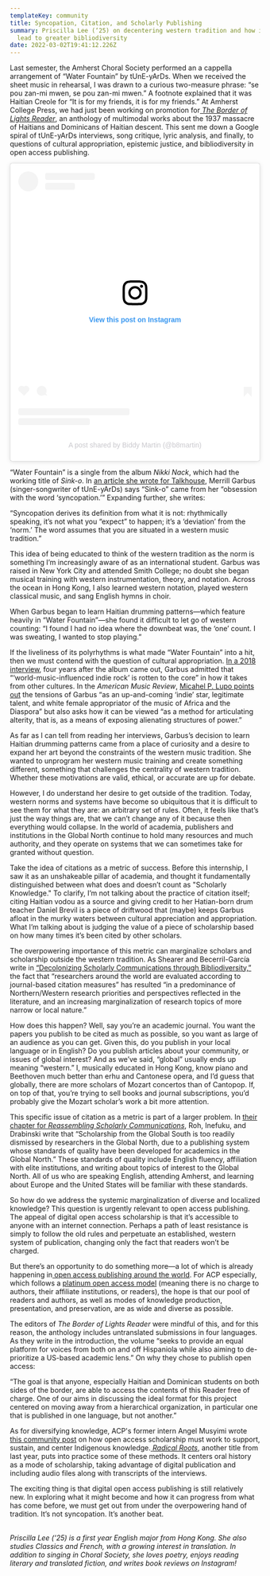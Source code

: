 ```yaml
---
templateKey: community
title: Syncopation, Citation, and Scholarly Publishing
summary: Priscilla Lee (‘25) on decentering western tradition and how it can
  lead to greater bibliodiversity
date: 2022-03-02T19:41:12.226Z
---
```

Last semester, the Amherst Choral Society performed an a cappella arrangement of “Water Fountain” by tUnE-yArDs. When we received the sheet music in rehearsal, I was drawn to a curious two-measure phrase: “se pou zan-mi mwen, se pou zan-mi mwen.” A footnote explained that it was Haitian Creole for “It is for my friends, it is for my friends.” At Amherst College Press, we had just been working on promotion for[ *The Border of Lights Reader*](https://www.fulcrum.org/concern/monographs/1v53k057r?locale=en), an anthology of multimodal works about the 1937 massacre of Haitians and Dominicans of Haitian descent. This sent me down a Google spiral of tUnE-yArDs interviews, song critique, lyric analysis, and finally, to questions of cultural appropriation, epistemic justice, and bibliodiversity in open access publishing.

<blockquote class="instagram-media" data-instgrm-permalink="https://www.instagram.com/p/CVYhgNZP4t8/?utm_source=ig_embed&amp;utm_campaign=loading" data-instgrm-version="14" style=" background:#FFF; border:0; border-radius:3px; box-shadow:0 0 1px 0 rgba(0,0,0,0.5),0 1px 10px 0 rgba(0,0,0,0.15); margin: 1px; max-width:540px; min-width:326px; padding:0; width:99.375%; width:-webkit-calc(100% - 2px); width:calc(100% - 2px);"><div style="padding:16px;"> <a href="https://www.instagram.com/p/CVYhgNZP4t8/?utm_source=ig_embed&amp;utm_campaign=loading" style=" background:#FFFFFF; line-height:0; padding:0 0; text-align:center; text-decoration:none; width:100%;" target="_blank"> <div style=" display: flex; flex-direction: row; align-items: center;"> <div style="background-color: #F4F4F4; border-radius: 50%; flex-grow: 0; height: 40px; margin-right: 14px; width: 40px;"></div> <div style="display: flex; flex-direction: column; flex-grow: 1; justify-content: center;"> <div style=" background-color: #F4F4F4; border-radius: 4px; flex-grow: 0; height: 14px; margin-bottom: 6px; width: 100px;"></div> <div style=" background-color: #F4F4F4; border-radius: 4px; flex-grow: 0; height: 14px; width: 60px;"></div></div></div><div style="padding: 19% 0;"></div> <div style="display:block; height:50px; margin:0 auto 12px; width:50px;"><svg width="50px" height="50px" viewBox="0 0 60 60" version="1.1" xmlns="https://www.w3.org/2000/svg" xmlns:xlink="https://www.w3.org/1999/xlink"><g stroke="none" stroke-width="1" fill="none" fill-rule="evenodd"><g transform="translate(-511.000000, -20.000000)" fill="#000000"><g><path d="M556.869,30.41 C554.814,30.41 553.148,32.076 553.148,34.131 C553.148,36.186 554.814,37.852 556.869,37.852 C558.924,37.852 560.59,36.186 560.59,34.131 C560.59,32.076 558.924,30.41 556.869,30.41 M541,60.657 C535.114,60.657 530.342,55.887 530.342,50 C530.342,44.114 535.114,39.342 541,39.342 C546.887,39.342 551.658,44.114 551.658,50 C551.658,55.887 546.887,60.657 541,60.657 M541,33.886 C532.1,33.886 524.886,41.1 524.886,50 C524.886,58.899 532.1,66.113 541,66.113 C549.9,66.113 557.115,58.899 557.115,50 C557.115,41.1 549.9,33.886 541,33.886 M565.378,62.101 C565.244,65.022 564.756,66.606 564.346,67.663 C563.803,69.06 563.154,70.057 562.106,71.106 C561.058,72.155 560.06,72.803 558.662,73.347 C557.607,73.757 556.021,74.244 553.102,74.378 C549.944,74.521 548.997,74.552 541,74.552 C533.003,74.552 532.056,74.521 528.898,74.378 C525.979,74.244 524.393,73.757 523.338,73.347 C521.94,72.803 520.942,72.155 519.894,71.106 C518.846,70.057 518.197,69.06 517.654,67.663 C517.244,66.606 516.755,65.022 516.623,62.101 C516.479,58.943 516.448,57.996 516.448,50 C516.448,42.003 516.479,41.056 516.623,37.899 C516.755,34.978 517.244,33.391 517.654,32.338 C518.197,30.938 518.846,29.942 519.894,28.894 C520.942,27.846 521.94,27.196 523.338,26.654 C524.393,26.244 525.979,25.756 528.898,25.623 C532.057,25.479 533.004,25.448 541,25.448 C548.997,25.448 549.943,25.479 553.102,25.623 C556.021,25.756 557.607,26.244 558.662,26.654 C560.06,27.196 561.058,27.846 562.106,28.894 C563.154,29.942 563.803,30.938 564.346,32.338 C564.756,33.391 565.244,34.978 565.378,37.899 C565.522,41.056 565.552,42.003 565.552,50 C565.552,57.996 565.522,58.943 565.378,62.101 M570.82,37.631 C570.674,34.438 570.167,32.258 569.425,30.349 C568.659,28.377 567.633,26.702 565.965,25.035 C564.297,23.368 562.623,22.342 560.652,21.575 C558.743,20.834 556.562,20.326 553.369,20.18 C550.169,20.033 549.148,20 541,20 C532.853,20 531.831,20.033 528.631,20.18 C525.438,20.326 523.257,20.834 521.349,21.575 C519.376,22.342 517.703,23.368 516.035,25.035 C514.368,26.702 513.342,28.377 512.574,30.349 C511.834,32.258 511.326,34.438 511.181,37.631 C511.035,40.831 511,41.851 511,50 C511,58.147 511.035,59.17 511.181,62.369 C511.326,65.562 511.834,67.743 512.574,69.651 C513.342,71.625 514.368,73.296 516.035,74.965 C517.703,76.634 519.376,77.658 521.349,78.425 C523.257,79.167 525.438,79.673 528.631,79.82 C531.831,79.965 532.853,80.001 541,80.001 C549.148,80.001 550.169,79.965 553.369,79.82 C556.562,79.673 558.743,79.167 560.652,78.425 C562.623,77.658 564.297,76.634 565.965,74.965 C567.633,73.296 568.659,71.625 569.425,69.651 C570.167,67.743 570.674,65.562 570.82,62.369 C570.966,59.17 571,58.147 571,50 C571,41.851 570.966,40.831 570.82,37.631"></path></g></g></g></svg></div><div style="padding-top: 8px;"> <div style=" color:#3897f0; font-family:Arial,sans-serif; font-size:14px; font-style:normal; font-weight:550; line-height:18px;">View this post on Instagram</div></div><div style="padding: 12.5% 0;"></div> <div style="display: flex; flex-direction: row; margin-bottom: 14px; align-items: center;"><div> <div style="background-color: #F4F4F4; border-radius: 50%; height: 12.5px; width: 12.5px; transform: translateX(0px) translateY(7px);"></div> <div style="background-color: #F4F4F4; height: 12.5px; transform: rotate(-45deg) translateX(3px) translateY(1px); width: 12.5px; flex-grow: 0; margin-right: 14px; margin-left: 2px;"></div> <div style="background-color: #F4F4F4; border-radius: 50%; height: 12.5px; width: 12.5px; transform: translateX(9px) translateY(-18px);"></div></div><div style="margin-left: 8px;"> <div style=" background-color: #F4F4F4; border-radius: 50%; flex-grow: 0; height: 20px; width: 20px;"></div> <div style=" width: 0; height: 0; border-top: 2px solid transparent; border-left: 6px solid #f4f4f4; border-bottom: 2px solid transparent; transform: translateX(16px) translateY(-4px) rotate(30deg)"></div></div><div style="margin-left: auto;"> <div style=" width: 0px; border-top: 8px solid #F4F4F4; border-right: 8px solid transparent; transform: translateY(16px);"></div> <div style=" background-color: #F4F4F4; flex-grow: 0; height: 12px; width: 16px; transform: translateY(-4px);"></div> <div style=" width: 0; height: 0; border-top: 8px solid #F4F4F4; border-left: 8px solid transparent; transform: translateY(-4px) translateX(8px);"></div></div></div> <div style="display: flex; flex-direction: column; flex-grow: 1; justify-content: center; margin-bottom: 24px;"> <div style=" background-color: #F4F4F4; border-radius: 4px; flex-grow: 0; height: 14px; margin-bottom: 6px; width: 224px;"></div> <div style=" background-color: #F4F4F4; border-radius: 4px; flex-grow: 0; height: 14px; width: 144px;"></div></div></a><p style=" color:#c9c8cd; font-family:Arial,sans-serif; font-size:14px; line-height:17px; margin-bottom:0; margin-top:8px; overflow:hidden; padding:8px 0 7px; text-align:center; text-overflow:ellipsis; white-space:nowrap;"><a href="https://www.instagram.com/p/CVYhgNZP4t8/?utm_source=ig_embed&amp;utm_campaign=loading" style=" color:#c9c8cd; font-family:Arial,sans-serif; font-size:14px; font-style:normal; font-weight:normal; line-height:17px; text-decoration:none;" target="_blank">A post shared by Biddy Martin (@b8martin)</a></p></div></blockquote> <script async src="//www.instagram.com/embed.js"></script>

“Water Fountain” is a single from the album *Nikki Nack*, which had the working title of *Sink-o*. In [an article she wrote for Talkhouse](https://www.talkhouse.com/merrill-garbus-tune-yards-talks-haiti-and-exploring-a-non-western-musical-tradition/), Merrill Garbus (singer-songwriter of tUnE-yArDs) says “Sink-o” came from her “obsession with the word ‘syncopation.’” Expanding further, she writes:

“Syncopation derives its definition from what it is not: rhythmically speaking, it’s not what you “expect” to happen; it’s a ‘deviation’ from the ‘norm.’ The word assumes that you are situated in a western music tradition.” 

This idea of being educated to think of the western tradition as the norm is something I’m increasingly aware of as an international student. Garbus was raised in New York City and attended Smith College; no doubt she began musical training with western instrumentation, theory, and notation. Across the ocean in Hong Kong, I also learned western notation, played western classical music, and sang English hymns in choir.

When Garbus began to learn Haitian drumming patterns—which feature heavily in “Water Fountain”—she found it difficult to let go of western counting: “I found I had no idea where the downbeat was, the ‘one’ count. I was sweating, I wanted to stop playing.”

If the liveliness of its polyrhythms is what made “Water Fountain” into a hit, then we must contend with the question of cultural appropriation. [In a 2018 interview](https://www.theringer.com/music/2018/2/6/16980182/tune-yards-merrill-garbus-private-life), four years after the album came out, Garbus admitted that “‘world-music-influenced indie rock’ is rotten to the core” in how it takes from other cultures. In the *American Music Review*, [Micahel P. Lupo points out](http://www.brooklyn.cuny.edu/web/academics/centers/hitchcock/publications/amr/v43-2/lupo.php) the tensions of Garbus “as an up-and-coming ‘indie’ star, legitimate talent, and white female appropriator of the music of Africa and the Diaspora” but also asks how it can be viewed “as a method for articulating alterity, that is, as a means of exposing alienating structures of power.”

As far as I can tell from reading her interviews, Garbus’s decision to learn Haitian drumming patterns came from a place of curiosity and a desire to expand her art beyond the constraints of the western music tradition. She wanted to unprogram her western music training and create something different, something that challenges the centrality of western tradition. Whether these motivations are valid, ethical, or accurate are up for debate.

However, I do understand her desire to get outside of the tradition. Today, western norms and systems have become so ubiquitous that it is difficult to see them for what they are: an arbitrary set of rules. Often, it feels like that’s just the way things are, that we can’t change any of it because then everything would collapse. In the world of academia, publishers and institutions in the Global North continue to hold many resources and much authority, and they operate on systems that we can sometimes take for granted without question.

Take the idea of citations as a metric of success. Before this internship, I saw it as an unshakeable pillar of academia, and thought it fundamentally distinguished between what does and doesn’t count as "Scholarly Knowledge." To clarify, I’m not talking about the practice of citation itself; citing Haitian vodou as a source and giving credit to her Hatian-born drum teacher Daniel Brevil is a piece of driftwood that (maybe) keeps Garbus afloat in the murky waters between cultural appreciation and appropriation. What I’m talking about is judging the value of a piece of scholarship based on how many times it’s been cited by other scholars.

The overpowering importance of this metric can marginalize scholars and scholarship outside the western tradition. As Shearer and Becerril-García write in [“Decolonizing Scholarly Communications through Bibliodiversity,”](https://zenodo.org/record/4423997#.YeivqlhKg-T) the fact that “researchers around the world are evaluated according to journal-based citation measures” has resulted “in a predominance of Northern/Western research priorities and perspectives reflected in the literature, and an increasing marginalization of research topics of more narrow or local nature.”

How does this happen? Well, say you’re an academic journal. You want the papers you publish to be cited as much as possible, so you want as large of an audience as you can get. Given this, do you publish in your local language or in English? Do you publish articles about your community, or issues of global interest? And as we’ve said, “global” usually ends up meaning “western.” I, musically educated in Hong Kong, know piano and Beethoven much better than erhu and Cantonese opera, and I’d guess that globally, there are more scholars of Mozart concertos than of Cantopop. If, on top of that, you’re trying to sell books and journal subscriptions, you’d probably give the Mozart scholar’s work a bit more attention.

This specific issue of citation as a metric is part of a larger problem. In [their chapter for *Reassembling Scholarly Communications*](https://direct.mit.edu/books/book/4933/chapter/625154/Scholarly-Communications-and-Social-Justice), Roh, Inefuku, and Drabinski write that “Scholarship from the Global South is too readily dismissed by researchers in the Global North, due to a publishing system whose standards of quality have been developed for academics in the Global North.” These standards of quality include English fluency, affiliation with elite institutions, and writing about topics of interest to the Global North. All of us who are speaking English, attending Amherst, and learning about Europe and the United States will be familiar with these standards.

So how do we address the systemic marginalization of diverse and localized knowledge? This question is urgently relevant to open access publishing. The appeal of digital open access scholarship is that it’s accessible to anyone with an internet connection. Perhaps a path of least resistance is simply to follow the old rules and perpetuate an established, western system of publication, changing only the fact that readers won’t be charged.

But there’s an opportunity to do something more—a lot of which is already happening in[ open access publishing around the world](https://scholarlykitchen.sspnet.org/2021/05/13/global-trends-in-open-access-africa-asia-and-latin-america/?informz=1). For ACP especially, which follows a [platinum open access model](https://acpress.amherst.edu/about) (meaning there is no charge to authors, their affiliate institutions, or readers), the hope is that our pool of readers and authors, as well as modes of knowledge production, presentation, and preservation, are as wide and diverse as possible.

The editors of *The Border of Lights Reader* were mindful of this, and for this reason, the anthology includes untranslated submissions in four languages. As they write in the introduction, the volume “seeks to provide an equal platform for voices from both on and off Hispaniola while also aiming to de-prioritize a US-based academic lens.” On why they chose to publish open access:

“The goal is that anyone, especially Haitian and Dominican students on both sides of the border, are able to access the contents of this Reader free of charge. One of our aims in discussing the ideal format for this project centered on moving away from a hierarchical organization, in particular one that is published in one language, but not another.” 

As for diversifying knowledge, ACP's former intern Angel Musyimi wrote [this community post](https://acpress.amherst.edu/community/2021-07-16-scholarly-publishing-and-injustice-centering-indigenous-knowledge-for-the-sake-of-humanity/) on how open access scholarship must work to support, sustain, and center Indigenous knowledge.[ *Radical Roots*](https://www.fulcrum.org/concern/monographs/rf55z988p?locale=en), another title from last year, puts into practice some of these methods. It centers oral history as a mode of scholarship, taking advantage of digital publication and including audio files along with transcripts of the interviews.

The exciting thing is that digital open access publishing is still relatively new. In exploring what it might become and how it can progress from what has come before, we must get out from under the overpowering hand of tradition. It’s not syncopation. It’s another beat.

\
*Priscilla Lee ('25) is a first year English major from Hong Kong. She also studies Classics and French, with a growing interest in translation. In addition to singing in Choral Society, she loves poetry, enjoys reading literary and translated fiction, and writes book reviews on Instagram!*